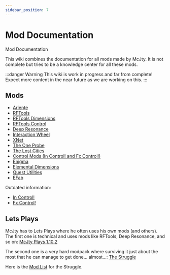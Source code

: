 ```yaml
---
sidebar_position: 7
---
```


# Mod Documentation

Mod Documentation

This wiki combines the documentation for all mods made by McJty.
It is not complete but tries to be a knowledge center for all these mods.

:::danger Warning
This wiki is work in progress and far from complete!
Expect more content in the near future as we are working on this.
:::

## Mods

* [Ariente](./ariente)
* [RFTools](./rftools)
* [RFTools Dimensions](./rftools-dimensions)
* [RFTools Control](./rftools-control)
* [Deep Resonance](./deep-resonance)
* [Interaction Wheel](./interaction-wheel)
* [XNet](./xnet)
* [The One Probe](./the-one-probe)
* [The Lost Cities](./lost-cities)
* [Control Mods (In Control! and Fx Control!)](./control-mods)
* [Enigma](./enigma)
* [Elemental Dimensions](./elemental-dimensions)
* [Quest Utilities](./quest-utilities)
* [EFab](./efab)

Outdated information:

* [In Control!](./control-mods/in-control)
* [Fx Control!](./control-mods/fx-control)

## Lets Plays

McJty has to Lets Plays where he often uses his own mods (and others).
The first one is technical and uses mods like RFTools, Deep Resonance, and so on: [McJty Plays 1.10.2](https://www.youtube.com/playlist?list=PLmaTwVFUUXiBCCPMobixs2WZxpY9f0JvM)

The second one is a very hard modpack where surviving it just about the most that he can manage to get done... almost...: [The Struggle](https://www.youtube.com/playlist?list=PLmaTwVFUUXiDUEgTpRj5_sz_03BlmMUbj)

Here is the [Mod List](./struggle-mod-list) for the Struggle.

